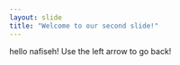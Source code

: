 ```yaml
---
layout: slide
title: "Welcome to our second slide!"
---
```

hello nafiseh!
Use the left arrow to go back!

